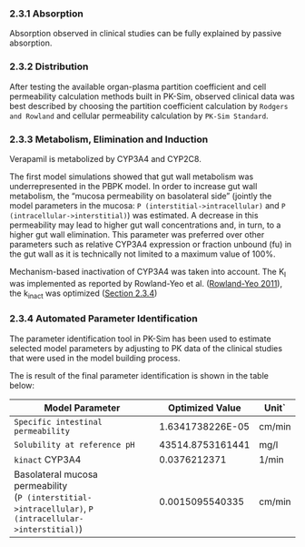 ### 2.3.1 Absorption

Absorption observed in clinical studies can be fully explained by passive absorption.

### 2.3.2 Distribution

After testing the available organ-plasma partition coefficient and cell permeability calculation methods built in PK-Sim, observed clinical data was best described by choosing the partition coefficient calculation by `Rodgers and Rowland` and cellular permeability calculation by `PK-Sim Standard`. 

### 2.3.3 Metabolism, Elimination and Induction

Verapamil is metabolized by CYP3A4  and CYP2C8.

The first model simulations showed that gut wall metabolism was underrepresented in the PBPK model. In order to increase gut wall metabolism, the “mucosa permeability on basolateral side” (jointly the model parameters in the mucosa: ``P (interstitial->intracellular)`` and ``P (intracellular->interstitial)``) was estimated. A decrease in this permeability may lead to higher gut wall concentrations and, in turn, to a higher gut wall elimination. This parameter was preferred over other parameters such as relative CYP3A4 expression or fraction unbound (fu) in the gut wall as it is technically not limited to a maximum value of 100%.

Mechanism-based inactivation of CYP3A4 was taken into account. The K<sub>I</sub> was implemented as reported by Rowland-Yeo et al. ([Rowland-Yeo 2011](#5-References)), the k<sub>inact</sub> was optimized ([Section 2.3.4](#Automated-Parameter-Identification))

### 2.3.4 Automated Parameter Identification

The parameter identification tool in PK-Sim has been used to estimate selected model parameters by adjusting to PK data of the clinical studies that were used in the model building process. 

The is result of the final parameter identification is shown in the table below:

| Model Parameter            | Optimized Value | Unit` |
| -------------------------- | --------------- | ---- |
| `Specific intestinal permeability` | 1.6341738226E-05 | cm/min |
| `Solubility at reference pH` | 43514.8753161441 | mg/l |
| `kinact` CYP3A4 | 0.0376212371 | 1/min |
| Basolateral mucosa permeability<br />(``P (interstitial->intracellular)``, ``P (intracellular->interstitial)``) | 0.0015095540335 | cm/min |

